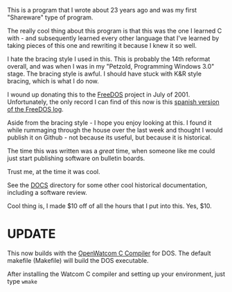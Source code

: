 This is a program that I wrote about 23 years ago and was my first "Shareware" type of program.

The really cool thing about this program is that this was the one I learned C with - and subsequently
learned every other language that I've learned by taking pieces of this one and rewriting it because
I knew it so well.

I hate the bracing style I used in this.   This is probably the 14th reformat overall, and was when I
was in my "Petzold, Programming Windows 3.0" stage.   The bracing style is awful.   I should have 
stuck with K&R style bracing, which is what I do now.

I wound up donating this to the [FreeDOS](http://www.freedos.org) project in July of 2001.   Unfortunately, the only 
record I can find of this now is this [spanish version of the FreeDOS log](http://www.fdos.info/es/Jul2001.htm).

Aside from the bracing style - I hope you enjoy looking at this.   I found it while rummaging through the house
over the last week and thought I would publish it on Github - not because its useful, but because it is historical.

The time this was written was a _great_ time, when someone like me could just start publishing software on bulletin boards.

Trust me, at the time it was cool.

See the [DOCS](https://github.com/rbieber/quickfind/tree/master/DOC) directory for some other cool historical documentation, including a software review.

Cool thing is, I made $10 off of all the hours that I put into this.   Yes, $10.

UPDATE
======
This now builds with the [OpenWatcom C Compiler](http://www.openwatcom.org/index.php/Downloads) for DOS.   The default
makefile (Makefile) will build the DOS executable.

After installing the Watcom C compiler and setting up your environment, just type <CODE>wmake</CODE>



